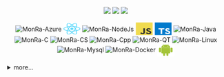 <!--Hello
<h2><img src="https://emojis.slackmojis.com/emojis/images/1531849430/4246/blob-sunglasses.gif?1531849430" width="30"/> Hi 👋 , I'm MonRá! <img src="https://media.giphy.com/media/12oufCB0MyZ1Go/giphy.gif" width="50"></h2>
-->

<div>
  </p>
  <div align="center">
   <a href="https://www.facebook.com/ramon.chaib" target="_blank"><img src="https://img.shields.io/badge/-Facebook-%230077B5?style=for-the-badge&logo=facebook&logoColor=white" target="_blank"></a> 
  <a href="https://www.instagram.com/monrapps/" target="_blank"><img src="https://img.shields.io/badge/-Instagram-%23E4405F?style=for-the-badge&logo=instagram&logoColor=white" target="_blank"></a>
  <a href="https://www.linkedin.com/in/ramon-chaib-27007635/" target="_blank"><img src="https://img.shields.io/badge/-LinkedIn-%230077B5?style=for-the-badge&logo=linkedin&logoColor=white" target="_blank"></a>   
</div>
  
 <div style="display: inline_block" align="center"><br>
  <img align="center" alt="MonRa-Azure" height="30" width="40" src="https://cdn.jsdelivr.net/gh/devicons/devicon/icons/azure/azure-original.svg">
  <img align="center" alt="MonRa-React" height="30" width="40" src="https://raw.githubusercontent.com/devicons/devicon/master/icons/react/react-original.svg">
  <img align="center" alt="MonRa-NodeJs" height="30" width="40" src="https://cdn.jsdelivr.net/gh/devicons/devicon/icons/nodejs/nodejs-original.svg">
  <img align="center" alt="MonRa-Js" height="30" width="40" src="https://raw.githubusercontent.com/devicons/devicon/master/icons/javascript/javascript-original.svg">     <img align="center" alt="MonRa-Ts" height="30" width="40" src="https://raw.githubusercontent.com/devicons/devicon/master/icons/typescript/typescript-original.svg">
  <img align="center" alt="MonRa-Java" height="30" width="40" src="https://cdn.jsdelivr.net/gh/devicons/devicon/icons/java/java-original.svg">
  <img align="center" alt="MonRa-C" height="30" width="40" src="https://cdn.jsdelivr.net/gh/devicons/devicon/icons/c/c-original.svg">
  <img align="center" alt="MonRa-CS" height="30" width="40" src="https://cdn.jsdelivr.net/gh/devicons/devicon/icons/csharp/csharp-original.svg">
  <img align="center" alt="MonRa-Cpp" height="30" width="40" src="https://cdn.jsdelivr.net/gh/devicons/devicon/icons/cplusplus/cplusplus-original.svg">
  <img align="center" alt="MonRa-QT" height="30" width="40" src="https://cdn.jsdelivr.net/gh/devicons/devicon/icons/qt/qt-original.svg">
  <img align="center" alt="MonRa-Linux" height="30" width="40" src="https://cdn.jsdelivr.net/gh/devicons/devicon/icons/linux/linux-original.svg">
  <img align="center" alt="MonRa-Mysql" height="30" width="40" src="https://cdn.jsdelivr.net/gh/devicons/devicon/icons/mysql/mysql-original.svg">
  <img align="center" alt="MonRa-Docker" height="30" width="40" src="https://cdn.jsdelivr.net/gh/devicons/devicon/icons/docker/docker-original.svg">  
  <img align="center" alt="MonRa-Android" height="30" width="40" src="https://github.com/devicons/devicon/blob/master/icons/android/android-original.svg">
  
</div>
</a>

</br>
<!--
[![github activity graph](https://activity-graph.herokuapp.com/graph?username=monrapps&theme=chartreuse-dark)](https://github.com/monrapps/)
-->
<div>
<details>
      <summary>more...</summary>
      
<!--
### <img src="https://media.giphy.com/media/VgCDAzcKvsR6OM0uWg/giphy.gif" width="50"> A little more about me...  

```javascript
const monra = {
    pronouns: "He" | "Him",
    code: ["any"],
    askMeAbout: ["any"],
    technologies: {
        backEnd: {
            js: ["any"],
        },
        mobileApp: {
            native: ["Android Development"]
        },
        devOps: ["AWS", "Docker🐳", "Route53", "Nginx"],
        databases: ["mongo", "MySql", "sqlite"],
        misc: ["Firebase", "Socket.IO", "selenium", "open-cv", "php", "SuiteApp"]
    },
    architecture: ["Serverless Architecture", "Progressive web applications", "Single page applications"],
    currentFocus: "Building Robots to ease opertations",
    funFact: "There are two ways to write error-free programs; only the third one works"
};
```
-->

---
<!--START_SECTION:waka-->
![Code Time](http://img.shields.io/badge/Code%20Time-1%2C103%20hrs%2020%20mins-blue)

![Profile Views](http://img.shields.io/badge/Profile%20Views-0-blue)

![Lines of code](https://img.shields.io/badge/From%20Hello%20World%20I%27ve%20Written-3.1%20million%20lines%20of%20code-blue)

**🐱 My GitHub Data** 

> 📦 57.6 kB Used in GitHub's Storage 
 > 
> 🏆 1,150 Contributions in the Year 2025
 > 
> 🚫 Not Opted to Hire
 > 
> 📜 24 Public Repositories 
 > 
> 🔑 20 Private Repositories 
 > 
**I'm an Early 🐤** 

```text
🌞 Morning                8576 commits        ████████░░░░░░░░░░░░░░░░░   33.98 % 
🌆 Daytime                11075 commits       ███████████░░░░░░░░░░░░░░   43.88 % 
🌃 Evening                3814 commits        ████░░░░░░░░░░░░░░░░░░░░░   15.11 % 
🌙 Night                  1773 commits        ██░░░░░░░░░░░░░░░░░░░░░░░   07.03 % 
```
📅 **I'm Most Productive on Thursday** 

```text
Monday                   4692 commits        █████░░░░░░░░░░░░░░░░░░░░   18.59 % 
Tuesday                  4647 commits        █████░░░░░░░░░░░░░░░░░░░░   18.41 % 
Wednesday                4776 commits        █████░░░░░░░░░░░░░░░░░░░░   18.92 % 
Thursday                 5352 commits        █████░░░░░░░░░░░░░░░░░░░░   21.21 % 
Friday                   3468 commits        ███░░░░░░░░░░░░░░░░░░░░░░   13.74 % 
Saturday                 1328 commits        █░░░░░░░░░░░░░░░░░░░░░░░░   05.26 % 
Sunday                   975 commits         █░░░░░░░░░░░░░░░░░░░░░░░░   03.86 % 
```


📊 **This Week I Spent My Time On** 

```text
🕑︎ Time Zone: America/Sao_Paulo

💬 Programming Languages: 
YAML                     2 hrs 7 mins        ███████░░░░░░░░░░░░░░░░░░   29.45 % 
Bash                     1 hr 42 mins        ██████░░░░░░░░░░░░░░░░░░░   23.57 % 
TypeScript               1 hr 21 mins        █████░░░░░░░░░░░░░░░░░░░░   18.87 % 
Other                    52 mins             ███░░░░░░░░░░░░░░░░░░░░░░   12.21 % 
Docker                   33 mins             ██░░░░░░░░░░░░░░░░░░░░░░░   07.73 % 

🔥 Editors: 
VS Code                  7 hrs 13 mins       █████████████████████████   100.00 % 

🐱‍💻 Projects: 
zmqslip                  3 hrs 3 mins        ███████████░░░░░░░░░░░░░░   42.34 % 
wlm-backend              1 hr 55 mins        ███████░░░░░░░░░░░░░░░░░░   26.61 % 
wlm-infra                1 hr 8 mins         ████░░░░░░░░░░░░░░░░░░░░░   15.85 % 
Unknown Project          25 mins             █░░░░░░░░░░░░░░░░░░░░░░░░   05.90 % 
gww-v6i                  22 mins             █░░░░░░░░░░░░░░░░░░░░░░░░   05.14 % 

💻 Operating System: 
WSL                      6 hrs 48 mins       ████████████████████████░   94.10 % 
Windows                  25 mins             █░░░░░░░░░░░░░░░░░░░░░░░░   05.90 % 
```

**I Mostly Code in C++** 

```text
C                        15 repos            █████░░░░░░░░░░░░░░░░░░░░   18.52 % 
Java                     9 repos             ███░░░░░░░░░░░░░░░░░░░░░░   11.11 % 
Python                   8 repos             ██░░░░░░░░░░░░░░░░░░░░░░░   09.88 % 
JavaScript               7 repos             ██░░░░░░░░░░░░░░░░░░░░░░░   08.64 % 
HTML                     5 repos             ██░░░░░░░░░░░░░░░░░░░░░░░   06.17 % 
```



**Timeline**

![Lines of Code chart](https://raw.githubusercontent.com/monrapps/monrapps/master/assets/bar_graph.png)


 Last Updated on 02/04/2025 23:41:10 UTC
<!--END_SECTION:waka-->
